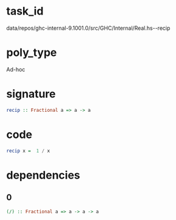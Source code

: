 
# task_id
data/repos/ghc-internal-9.1001.0/src/GHC/Internal/Real.hs--recip

# poly_type
Ad-hoc

# signature
```haskell
recip :: Fractional a => a -> a
```   

# code
```haskell
recip x =  1 / x
```

# dependencies
## 0
```haskell
(/) :: Fractional a => a -> a -> a
```
